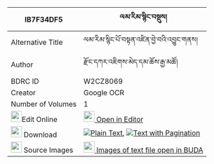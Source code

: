 |IB7F34DF5|ལམ་རིམ་སྙིང་བསྡུས། 
| --- | --- 
|Alternative Title |ལམ་རིམ་སྙིང་པོ་བསྟན་འཛིན་བྱེ་བའི་འབྱུང་གནས།
|Author| རྫོང་དཀར་འཇིགས་མེད་དམ་ཆོས་རྒྱ་མཚོ།
|BDRC ID | W2CZ8069
|Creator | Google OCR
|Number of Volumes| 1
|<img width="25" src="https://img.icons8.com/color/25/000000/edit-property.png">Edit Online| [<img width="25" src="https://avatars.githubusercontent.com/u/45091458?s=200&v=4"> Open in Editor](http://editor.openpecha.org/IB7F34DF5)
|<img width="25" src="https://img.icons8.com/fluent/48/000000/download-2.png"/>  Download | [![](https://img.icons8.com/color/20/000000/txt.png)Plain Text](https://github.com/Openpecha/IB7F34DF5/releases/download/v1/lamrim_nying_du_plain_IB7F34DF5.zip), [![](https://img.icons8.com/color/20/000000/txt.png)Text with Pagination](https://github.com/Openpecha/IB7F34DF5/releases/download/v1/lamrim_nying_du_pages_IB7F34DF5.zip)
|<img width="25" src="https://img.icons8.com/plasticine/100/000000/pictures-folder.png"/>  Source Images | [<img width="25" src="https://library.bdrc.io/icons/BUDA-small.svg"> Images of text file open in BUDA](https://library.bdrc.io/show/bdr:W2CZ8069)
